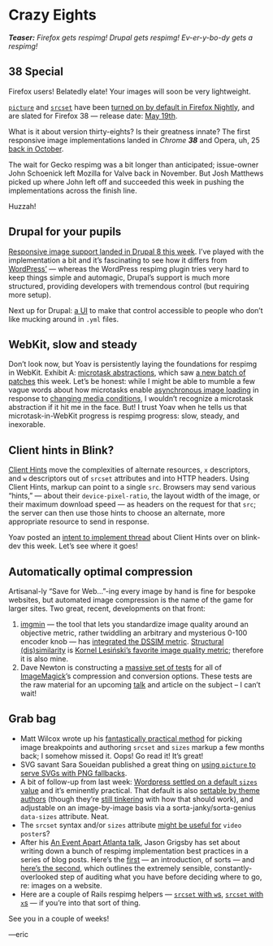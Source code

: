 # Crazy Eights

***Teaser:** Firefox gets respimg! Drupal gets respimg! Ev-er-y-bo-dy gets a respimg!*

## 38 Special

Firefox users! Belatedly elate! Your images will soon be very lightweight.

[`picture`](https://bugzilla.mozilla.org/show_bug.cgi?id=1017875) and [`srcset`](https://bugzilla.mozilla.org/show_bug.cgi?id=1018389) have been [turned on by default in Firefox Nightly](https://twitter.com/FirefoxNightly/status/567870148763209728), and are slated for Firefox 38 — release date: [May 19th](http://release.mozilla.org/planning/2015/01/13/release-schedule.html).


What is it about version thirty-eights? Is their greatness innate? The first responsive image implementations landed in *Chrome **38*** and Opera, uh, 25 [back in October](http://us8.campaign-archive2.com/?u=c988d9ca55d5d09e73a7dc993&id=58a0665da3&e=[UNIQID]).

The wait for Gecko respimg was a bit longer than anticipated; issue-owner John Schoenick left Mozilla for Valve back in November. But Josh Matthews picked up where John left off and succeeded this week in pushing the implementations across the finish line.

Huzzah!

## Drupal for your pupils

[Responsive image support landed in Drupal 8 this week](https://www.drupal.org/node/2260061). I’ve played with the implementation a bit and it’s fascinating to see how it differs from [WordPress’](https://wordpress.org/plugins/ricg-responsive-images/) — whereas the WordPress respimg plugin tries very hard to keep things simple and automagic, Drupal’s support is much more structured, providing developers with tremendous control (but requiring more setup).

Next up for Drupal: [a UI](https://www.drupal.org/node/2334387) to make that control accessible to people who don’t like mucking around in `.yml` files.

## WebKit, slow and steady

Don’t look now, but Yoav is persistently laying the foundations for respimg in WebKit. Exhibit A: [microtask abstractions](https://html.spec.whatwg.org/multipage/webappapis.html#microtask), which saw [a new batch of patches](https://bugs.webkit.org/show_bug.cgi?id=137496) this week. Let’s be honest: while I might be able to mumble a few vague words about how microtasks enable [asynchronous image loading](https://bugs.webkit.org/show_bug.cgi?id=134488) in response to [changing media conditions](https://github.com/ResponsiveImagesCG/newsletters/blob/master/RICG-newsletter-2014-07-11.md#responsive-elements-in-blink--complete-picture-implementation-imminent), I wouldn’t recognize a microtask abstraction if it hit me in the face. But! I trust Yoav when he tells us that microtask-in-WebKit progress is respimg progress: slow, steady, and inexorable.

## Client hints in Blink?

[Client Hints](https://github.com/igrigorik/http-client-hints) move the complexities of alternate resources, `x` descriptors, and `w` descriptors out of `srcset` attributes and into HTTP headers. Using Client Hints, markup can point to a single `src`. Browsers may send various “hints,” — about their `device-pixel-ratio`, the layout width of the image, or their maximum download speed — as headers on the request for that `src`; the server can then use those hints to choose an alternate, more appropriate resource to send in response.

Yoav posted an [intent to implement thread](https://groups.google.com/a/chromium.org/forum/#!msg/blink-dev/vOgv-TqefsA/o_fEsy8RFcwJ) about Client Hints over on blink-dev this week. Let’s see where it goes!

## Automatically optimal compression

Artisanal-ly “Save for Web…”-ing every image by hand is fine for bespoke websites, but automated image compression is the name of the game for larger sites. Two great, recent, developments on that front:

1. [imgmin](https://github.com/rflynn/imgmin) — the tool that lets you standardize image quality around an objective metric, rather twiddling an arbitrary and mysterious 0-100 encoder knob — has [integrated the <abbr title="structural dissimilarity">DSSIM</abbr> metric](https://github.com/rflynn/imgmin/pull/43). [Structural (dis)similarity](http://en.wikipedia.org/wiki/Structural_similarity) is [Kornel Lesiński’s favorite image quality metric](https://github.com/rflynn/imgmin/issues/30); therefore it is also mine.
2. Dave Newton is constructing a [massive set of tests](https://github.com/nwtn/image-resize-tests) for all of [ImageMagick](http://www.imagemagick.org/)’s compression and conversion options. These tests are the raw material for an upcoming [talk](http://www.meetup.com/Toronto-Web-Performance-Group/events/220287399/) and article on the subject – I can’t wait!


## Grab bag

- Matt Wilcox wrote up his [fantastically practical method](https://mattwilcox.net/web-development/keeping-srcset-and-sizes-under-control) for picking image breakpoints and authoring `srcset` and `sizes` markup a few months back; I somehow missed it. Oops! Go read it! It’s great!
- SVG savant Sara Soueidan published a great thing on [using `picture` to serve SVGs with PNG fallbacks](http://sarasoueidan.com/blog/svg-picture/).
- A bit of follow-up from last week: [Wordpress settled on a default `sizes` value](https://github.com/ResponsiveImagesCG/wp-tevko-responsive-images#51) and it’s eminently practical. That default is also [settable by theme authors](https://github.com/ResponsiveImagesCG/wp-tevko-responsive-images#30) (though they’re [still tinkering](https://github.com/ResponsiveImagesCG/newsletters/issues/154#issuecomment-75567634) with how that should work), and adjustable on an image-by-image basis via a sorta-janky/sorta-genius `data-sizes` attribute. Neat.
- The `srcset` syntax and/or `sizes` attribute [might be useful for](https://github.com/ResponsiveImagesCG/picture-element/issues/258) `video` `poster`s?
- After his [An Event Apart Atlanta talk](http://hookedoncode.com/responsive-images-are-here-now-what-by-jason-grigsby-notes-from-an-event-apart-talk/), Jason Grigsby has set about writing down a bunch of respimg implementation best practices in a series of blog posts. Here’s the [first](http://blog.cloudfour.com/responsive-images-are-here-now-what/) — an introduction, of sorts — and [here’s the second](http://blog.cloudfour.com/responsive-images-audits/), which outlines the extremely sensible, constantly-overlooked step of auditing what you have before deciding where to go, re: images on a website.
- Here are a couple of Rails respimg helpers — [`srcset` with `w`s](https://gist.github.com/mrreynolds/4fc71c8d09646567111f), [`srcset` with `x`s](https://gist.github.com/henrik/2ddcc6ab8c66e7c49305) — if you’re into that sort of thing.

See you in a couple of weeks!

—eric
